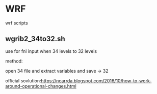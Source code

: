 # WRF
wrf scripts

 ## wgrib2_34to32.sh 
 
 use for fnl input when 34 levels to 32 levels
 
 method:
 
 open 34 file and extract variables and save -> 32
 
official sovlution:https://ncarrda.blogspot.com/2016/10/how-to-work-around-operational-changes.html
